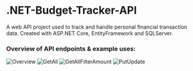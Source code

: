 # .NET-Budget-Tracker-API
A web API project used to track and handle personal financial transaction data. Created with ASP.NET Core, EntityFramework and SQLServer.

### Overview of API endpoints & example uses:

![Overview](https://user-images.githubusercontent.com/100281768/215394175-e7095abe-38d2-49d4-8157-c9af5558c9d2.PNG)
![GetAll](https://user-images.githubusercontent.com/100281768/215394185-a073c010-7caf-416a-9808-e03d65567b44.PNG)
![GetAllFilterAmount](https://user-images.githubusercontent.com/100281768/215394190-65ecdd68-dc3a-4310-bba5-1e7af6ac0bcf.PNG)
![PutUpdate](https://user-images.githubusercontent.com/100281768/215394198-2de81285-39f2-4ab2-a372-c4b524342745.PNG)
